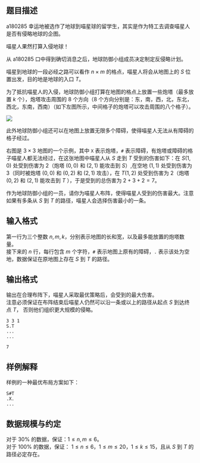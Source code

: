 ## 题目描述

a180285 幸运地被选作了地球到喵星球的留学生，其实是作为特工去调查喵星人是否有侵略地球的企图。

喵星人果然打算入侵地球！

从 a180285 口中得到确切消息之后，地球防御小组成员决定制定反侵略计划。

喵星到地球的一段必经之路可以看作 $n\times m$ 的格点，喵星人将会从地图上的 $S$ 位置出发，目的地是地球的入口 $T$。

为了抵抗喵星人的入侵，地球防御小组打算在地图的格点上放置一些炮塔（最多放置 $k$ 个），炮塔攻击周围的 $8$ 个方向（$8$ 个方向分别是：东，南，西，北，东北，西北，东南，西南）（如下左图所示，中间格子的炮塔可以攻击周围的八个格子）。

![](file://pic1.jpg)

此外地球防御小组还可以在地图上放置无限多个障碍，使得喵星人无法从有障碍的格子经过。

右图是 $3\times 3$ 地图的一个示例，其中 `X` 表示炮塔，`#` 表示障碍，有炮塔或障碍的格子喵星人都无法经过，在这张地图中喵星人从 $S$ 走到 $T$ 受到的伤害如下：在 $S(1,0)$ 处受到伤害为 $2$（炮塔 $(0,0)$ 和 $(2,1)$ 能攻击到 $S$）,在空地 $(1,1)$ 处受到伤害为 $3$（同时被炮塔 $(0,0)$ 和 $(0,2)$ 和 $(2,1)$ 攻击），在 $T(1,2)$ 处受到伤害为 $2$（炮塔 $(0,2)$ 和 $(2,1)$ 能攻击到 $T$ ），于是受到的总伤害为 $2+3+2=7$。

作为地球防御小组的一员，请你为喵星人布阵，使得喵星人受到的伤害最大。注意如果有多条从 $S$ 到 $T$ 的路径，喵星人会选择伤害最小的一条。

## 输入格式

第一行为三个整数 $n,m,k$，分别表示地图的长和宽，以及最多能放置的炮塔数量。  
接下来的 $n$ 行，每行包含 $m$ 个字符，`#` 表示地图上原有的障碍，`.` 表示该处为空地，数据保证在原地图上存在 $S$ 到 $T$ 的路径。

## 输出格式

输出在合理布阵下，喵星人采取最优策略后，会受到的最大伤害。  
注意必须保证在布阵结束后喵星人仍然可以沿一条或以上的路径从起点 $S$ 到达终点 $T$， 否则他们组织更大规模的侵略。


```input1
3 3 1
S.T
...
...
```


```output1
7
```

## 样例解释

样例的一种最优布局方案如下：

```
S#T 
.X. 
... 
```

## 数据规模与约定

对于 $30\%$ 的数据，保证：$1\leq n,m\leq 6$。  
对于 $100\%$ 的数据，保证： $1\leq n\leq 6$，$1\leq m\leq 20$，$1\leq k\leq 15$，且从 $S$ 到 $T$ 的路径必定存在。
